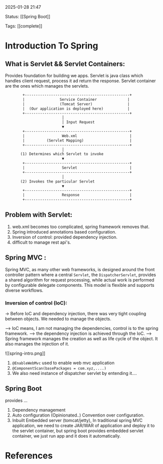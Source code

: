 2025-01-28 21:47

Status: [[Spring Boot]]

Tags: [[complete]]


# Introduction To Spring



## What is Servlet && Servlet Containers: 
Provides foundation for building we apps.
Servlet is java class which handles client request, process it ad return the response.
Servlet container are the ones which manages the servlets.
```txt
	    +------------------------------------------------+
        |                Service Container              |
        |                (Tomcat Server)                |
        |  (Our application is deployed here)           |
        +------------------------------------------------+
                          │
                          │ Input Request
                          ▼
        +------------------------------------------------+
        |                 Web.xml                        |
        |          (Servlet Mapping)                     |
        +------------------------------------------------+
                          │
       (1) Determines which Servlet to invoke
                          ▼
        +------------------------------------------------+
        |                 Servlet                        |
        +------------------------------------------------+
                          │
       (2) Invokes the particular Servlet
                          ▼
        +------------------------------------------------+
        |                 Response                       |
        +------------------------------------------------+
```



## Problem with Servlet:
1. web.xml becomes too complicated, spring framework removes that.
2. Spring introduced annotations based configuration.
3. Inversion of control: provided dependency injection.
4. difficult to manage rest api's.


## Spring MVC : 
Spring MVC, as many other web frameworks, is designed around the front controller pattern where a central `Servlet`, the `DispatcherServlet`, provides a shared algorithm for request processing, while actual work is performed by configurable delegate components. This model is flexible and supports diverse workflows.
### Inversion of control (IoC):
-> Before IoC and dependency injection, there was very tight coupling between objects. We needed to manage the objects.

--> IoC means, I am not managing the dependencies, control is to the spring framework.
--> the dependency injection is achieved through the IoC.
--> Spring framework manages the creation as well as life cycle of the object. It also manages the injection of it.


![[spring-intro.png]]

1. `@EnableWebMvc` used to enable web mvc application
2. `@ComponentScan(basePackages = com.xyz,....)` 
3. We also need instance of dispatcher servlet by entending it....


## Spring Boot 
provides ...
1. Dependency management 
2. Auto configuration (Opinionated..) Convention over configuration.
3. Inbuilt Embedded server (tomcat/jetty), In traditional spring MVC application, we need to create JAR/WAR of application and deploy it to the servlet container, but spring boot provides embedded servlet container, we just run app and it does it automatically.

# References

